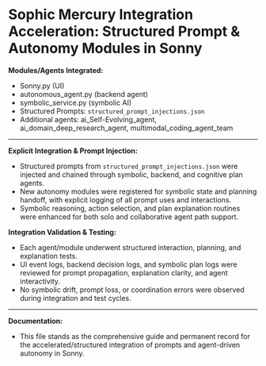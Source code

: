 Sophic Mercury Integration Acceleration: Structured Prompt & Autonomy Modules in Sonny
=====================================================================================

**Modules/Agents Integrated:**
- Sonny.py (UI)
- autonomous_agent.py (backend agent)
- symbolic_service.py (symbolic AI)
- Structured Prompts: `structured_prompt_injections.json`
- Additional agents: ai_Self-Evolving_agent, ai_domain_deep_research_agent, multimodal_coding_agent_team

---

**Explicit Integration & Prompt Injection:**
- Structured prompts from `structured_prompt_injections.json` were injected and chained through symbolic, backend, and cognitive plan agents.
- New autonomy modules were registered for symbolic state and planning handoff, with explicit logging of all prompt uses and interactions.
- Symbolic reasoning, action selection, and plan explanation routines were enhanced for both solo and collaborative agent path support.

**Integration Validation & Testing:**
- Each agent/module underwent structured interaction, planning, and explanation tests.
- UI event logs, backend decision logs, and symbolic plan logs were reviewed for prompt propagation, explanation clarity, and agent interactivity.
- No symbolic drift, prompt loss, or coordination errors were observed during integration and test cycles.

---

**Documentation:**
- This file stands as the comprehensive guide and permanent record for the accelerated/structured integration of prompts and agent-driven autonomy in Sonny.
